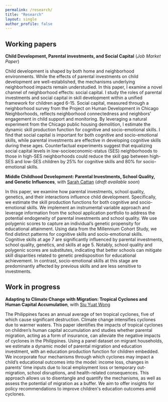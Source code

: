```yaml
---
permalink: /research/
title: "Research"
layout: single
author_profile: false
---
```


## Working papers

<!-- **[Child Development, Parental investments, and Social Capital](/assets/files/qianyao_jmp.pdf)** (*Job Market Paper*)  -->
**Child Development, Parental investments, and Social Capital** (*Job Market Paper*) 

<p style="font-size:14px">
Child development is shaped by both home and neighborhood environments. While the effects of parental investments on child development are well-established, the mechanisms underlying neighborhood impacts remain understudied. In this paper, I examine a novel channel of neighborhood effects: social capital. I study the roles of parental investments and social capital in skill development within a unified framework for children aged 6-15. Social capital, measured through a neighborhood survey from the Project on Human Development in Chicago Neighborhoods, reflects neighborhood connectedness and neighbors’ engagement in child support and monitoring. By leveraging a natural experiment from the Chicago public housing demolition, I estimate the dynamic skill production function for cognitive and socio-emotional skills. I find that social capital is important for both cognitive and socio-emotional skills, while parental investments are effective in developing cognitive skills during these ages. Counterfactual experiments suggest that equalizing social capital levels in low-socioeconomic-status (SES) neighborhoods to those in high-SES neighborhoods could reduce the skill gap between high-SES and low-SES children by 25% for cognitive skills and 80% for socio-emotional skills.
</p>

**Middle Childhood Development: Parental Investments, School Quality, and Genetic Influences**, with [Sarah Cattan](https://sites.google.com/site/sjcattan/home) (*draft available soon*)

<p style="font-size:14px">
In this paper, we examine how parental investments, school quality, genetics, and their interactions influence child development. Specifically, we estimate the skill production functions for both cognitive and socio-emotional skills. We implement an instrumental variable approach and leverage information from the school application portfolio to address the potential endogeneity of parental investments and school quality. We use polygenic scores to capture an individual’s genetic propensity for educational attainment. Using data from the Millennium Cohort Study, we find distinct patterns for cognitive skills and socio-emotional skills. Cognitive skills at age 7 are significantly influenced by parental investments, school quality, genetics, and skills at age 5. Notably, school quality and polygenic scores are substitutes, indicating that better schools can mitigate skill disparities related to genetic predisposition for educational achievement. In contrast, socio-emotional skills at this stage are predominantly affected by previous skills and are less sensitive to investments.
</p>


## Work in progress

**Adapting to Climate Change with Migration: Tropical Cyclones and Human Capital Accumulation**, with [Siu Yuat Wong](https://www.siuyuat.com/)

<p style="font-size:14px">
The Philippines faces an annual average of ten tropical cyclones, five of which cause significant destruction. Climate change intensifies cyclones due to warmer waters. This paper identifies the impacts of tropical cyclones on children’s human capital accumulation and studies whether parental migration, acting as a form of insurance, can alleviate the negative impacts of cyclones in the Philippines. Using a panel dataset on migrant households, we estimate a dynamic model of parental migration and education investment, with an education production function for children embedded. We incorporate four mechanisms through which cyclones may impact a child’s educational outcomes into the model: income loss, changes in parents’ time inputs due to local employment loss or temporary out-migration, school disruptions, and health-related consequences. This approach allows us to disentangle and quantify the mechanisms, as well as assess the potential of migration as a buffer. We aim to offer insights for policy recommendations to improve children's education outcomes amid cyclones.
</p>